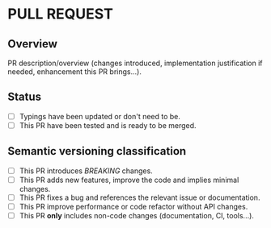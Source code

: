 # PULL REQUEST

## **Overview**

PR description/overview (changes introduced, implementation justification if needed, enhancement this PR brings...).

## **Status**

- [ ] Typings have been updated or don't need to be.
- [ ] This PR have been tested and is ready to be merged.

## **Semantic versioning classification**

- [ ] This PR introduces *BREAKING* changes.
- [ ] This PR adds new features, improve the code and implies minimal changes.
- [ ] This PR fixes a bug and references the relevant issue or documentation.
- [ ] This PR improve performance or code refactor without API changes.
- [ ] This PR **only** includes non-code changes (documentation, CI, tools...).
